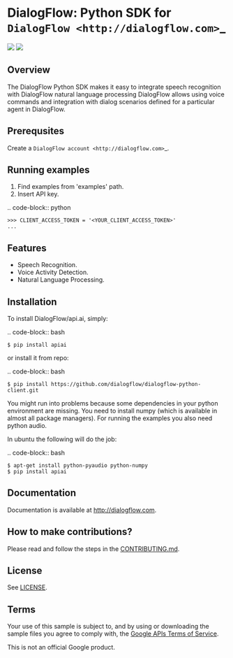 DialogFlow: Python SDK for `DialogFlow <http://dialogflow.com>`_
=========================

[<img src="https://badge.fury.io/py/apiai.svg">](http://badge.fury.io/py/apiai) [<img src="https://travis-ci.org/api-ai/api-ai-python.svg">](https://travis-ci.org/api-ai/api-ai-python)

Overview
--------

The DialogFlow Python SDK makes it easy to integrate speech recognition with DialogFlow natural language processing DialogFlow allows using voice commands and integration with dialog scenarios defined for a particular agent in DialogFlow.

Prerequsites
--------

Create a `DialogFlow account <http://dialogflow.com>`_.


Running examples
--------

1. Find examples from 'examples' path.
2. Insert API key.

.. code-block:: python

    >>> CLIENT_ACCESS_TOKEN = '<YOUR_CLIENT_ACCESS_TOKEN>'
    ...

Features
--------

- Speech Recognition.
- Voice Activity Detection.
- Natural Language Processing.

Installation
------------

To install DialogFlow/api.ai, simply:

.. code-block:: bash

    $ pip install apiai

or install it from repo:

.. code-block:: bash

    $ pip install https://github.com/dialogflow/dialogflow-python-client.git

You might run into problems because some dependencies in your python environment are missing. You need to install numpy (which is available in almost all package managers). For running the examples you also need python audio.

In ubuntu the following will do the job:

.. code-block:: bash

    $ apt-get install python-pyaudio python-numpy
    $ pip install apiai

Documentation
-------------

Documentation is available at http://dialogflow.com.

## How to make contributions?
Please read and follow the steps in the [CONTRIBUTING.md](CONTRIBUTING.md).

## License
See [LICENSE](LICENSE).

## Terms
Your use of this sample is subject to, and by using or downloading the sample files you agree to comply with, the [Google APIs Terms of Service](https://developers.google.com/terms/).

This is not an official Google product.
